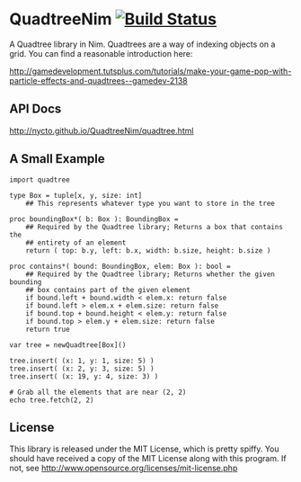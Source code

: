 QuadtreeNim [![Build Status](https://travis-ci.org/Nycto/QuadtreeNim.svg?branch=master)](https://travis-ci.org/Nycto/QuadtreeNim)
===========

A Quadtree library in Nim. Quadtrees are a way of indexing objects on a grid.
You can find a reasonable introduction here:

http://gamedevelopment.tutsplus.com/tutorials/make-your-game-pop-with-particle-effects-and-quadtrees--gamedev-2138

API Docs
--------

http://nycto.github.io/QuadtreeNim/quadtree.html

A Small Example
---------------

```nimrod
import quadtree

type Box = tuple[x, y, size: int]
    ## This represents whatever type you want to store in the tree

proc boundingBox*( b: Box ): BoundingBox =
    ## Required by the Quadtree library; Returns a box that contains the
    ## entirety of an element
    return ( top: b.y, left: b.x, width: b.size, height: b.size )

proc contains*( bound: BoundingBox, elem: Box ): bool =
    ## Required by the Quadtree library; Returns whether the given bounding
    ## box contains part of the given element
    if bound.left + bound.width < elem.x: return false
    if bound.left > elem.x + elem.size: return false
    if bound.top + bound.height < elem.y: return false
    if bound.top > elem.y + elem.size: return false
    return true

var tree = newQuadtree[Box]()

tree.insert( (x: 1, y: 1, size: 5) )
tree.insert( (x: 2, y: 3, size: 5) )
tree.insert( (x: 19, y: 4, size: 3) )

# Grab all the elements that are near (2, 2)
echo tree.fetch(2, 2)
```

License
-------

This library is released under the MIT License, which is pretty spiffy. You
should have received a copy of the MIT License along with this program. If
not, see http://www.opensource.org/licenses/mit-license.php



